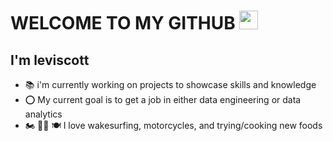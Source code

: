 # WELCOME TO MY GITHUB <img src="https://raw.githubusercontent.com/MartinHeinz/MartinHeinz/master/wave.gif" width="30px">
## I'm leviscott
* :books: i'm currently working on projects to showcase skills and knowledge
* :o: My current goal is to get a job in either data engineering or data analytics
* :motorcycle: :surfing_man: :plate_with_cutlery:  I love wakesurfing, motorcycles, and trying/cooking new foods


<!--
**LeviScott29/LeviScott29** is a ✨ _special_ ✨ repository because its `README.md` (this file) appears on your GitHub profile.

Here are some ideas to get you started:

- 🔭 I’m currently working on ...
- 🌱 I’m currently learning ...
- 👯 I’m looking to collaborate on ...
- 🤔 I’m looking for help with ...
- 💬 Ask me about ...
- 📫 How to reach me: ...
- 😄 Pronouns: ...
- ⚡ Fun fact: ...
-->
